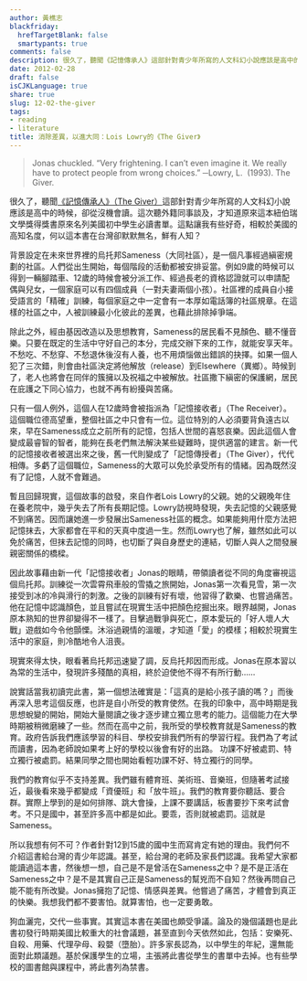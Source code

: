 ```yaml
---
author: 黃樵志
blackfriday:
  hrefTargetBlank: false
  smartypants: true
comments: false
description: 很久了，聽聞《記憶傳承人》這部針對青少年所寫的人文科幻小說應該是高中的時候，卻從沒機會讀。這次聽外籍同事談及，才知道原來這本紐伯瑞文學獎得獎書原來名列美國初中學生必讀書單。這點讓我有些好奇，相較於美國的高知名度，何以這本書在台灣卻默默無名，鮮有人知？
date: 2012-02-28
draft: false
isCJKLanguage: true
share: true
slug: 12-02-the-giver
tags:
- reading
- literature
title: 消除差異，以進大同：Lois Lowry的《The Giver》
---
```


> Jonas chuckled. “Very frightening. I can’t even imagine it. We really have to protect people from wrong choices.” 
> ─Lowry, L.  (1993). The Giver.
<!--more-->

很久了，聽聞[《記憶傳承人》（The Giver）](https://zh.wikipedia.org/zh-tw/授者)這部針對青少年所寫的人文科幻小說應該是高中的時候，卻從沒機會讀。這次聽外籍同事談及，才知道原來這本紐伯瑞文學獎得獎書原來名列美國初中學生必讀書單。這點讓我有些好奇，相較於美國的高知名度，何以這本書在台灣卻默默無名，鮮有人知？

背景設定在未來世界裡的烏托邦Sameness（大同社區），是一個凡事經過縝密規劃的社區。人們從出生開始，每個階段的活動都被安排妥當。例如9歲的時候可以得到一輛腳踏車、12歲的時候會被分派工作、經過長老的資格認證就可以申請配偶與兒女，一個家庭可以有四個成員（一對夫妻兩個小孩）。社區裡的成員自小接受語言的「精確」訓練，每個家庭之中一定會有一本厚如電話簿的社區規章。在這樣的社區之中，人被訓練最小化彼此的差異，也藉此排除掉爭端。

除此之外，經由基因改造以及思想教育，Sameness的居民看不見顏色、聽不懂音樂。只要在既定的生活中守好自己的本分，完成交辦下來的工作，就能安享天年。不愁吃、不愁穿、不愁退休後沒有人養，也不用煩惱做出錯誤的抉擇。如果一個人犯了三次錯，則會由社區決定將他解放（release）到Elsewhere（異鄉）。時候到了，老人也將會在同伴的簇擁以及祝福之中被解放。社區撒下縝密的保護網，居民在庇護之下同心協力，也就不再有紛擾與苦痛。

只有一個人例外，這個人在12歲時會被指派為「記憶接收者」（The Receiver）。這個職位德高望重，整個社區之中只會有一位。這位特別的人必須要背負遠古以來，早在Sameness成立之前所有的記憶，包括人世間的喜怒哀樂。因此這個人會變成最睿智的智者，能夠在長老們無法解決某些疑難時，提供適當的建言。新一代的記憶接收者被選出來之後，舊一代則變成了「記憶傳授者」（The Giver），代代相傳。多虧了這個職位，Sameness的大眾可以免於承受所有的情緒。因為既然沒有了記憶，人就不會難過。

暫且回歸現實，這個故事的啟發，來自作者Lois Lowry的父親。她的父親晚年住在養老院中，幾乎失去了所有長期記憶。Lowry訪視時發現，失去記憶的父親感覺不到痛苦。因而讓她進一步發展出Sameness社區的概念。如果能夠用什麼方法把記憶抹去，大家都會在平和的天真中度過一生。然而Lowry也了解，雖然如此可以免於痛苦，但抹去記憶的同時，也切斷了與自身歷史的連結，切斷人與人之間發展親密關係的橋樑。

因此故事藉由新一代「記憶接收者」Jonas的眼睛，帶領讀者從不同的角度審視這個烏托邦。訓練從一次雲霄飛車般的雪撬之旅開始，Jonas第一次看見雪，第一次接受到冰的冷與滑行的刺激。之後的訓練有好有壞，他習得了歡樂、也嘗過痛苦。他在記憶中認識顏色，並且嘗試在現實生活中把顏色挖掘出來。眼界越開，Jonas原本熟知的世界卻變得不一樣了。目擊過戰爭與死亡，原本愛玩的「好人壞人大戰」遊戲如今令他顫慄。沐浴過親情的溫暖，才知道「愛」的模樣；相較於現實生活中的家庭，則冷酷地令人沮喪。

現實來得太快，眼看著烏托邦迅速變了調，反烏托邦因而形成。Jonas在原本習以為常的生活中，發現許多殘酷的真相，終於迫使他不得不有所行動……

說實話當我初讀完此書，第一個想法確實是：「這真的是給小孩子讀的嗎？」而後再深入思考這個反應，也許是自小所受的教育使然。在我的印象中，高中時期是我思想蛻變的開始，開始大量閱讀之後才逐步建立獨立思考的能力。這個能力在大學時期被稍微磨練了一些。然而在高中之前，我所受的學校教育就是Sameness的教育。政府告訴我們應該學習的科目、學校安排我們所有的學習行程。我們為了考試而讀書，因為老師說如果考上好的學校以後會有好的出路。 功課不好被處罰、特立獨行被處罰。結果同學之間也開始看輕功課不好、特立獨行的同學。

我們的教育似乎不支持差異。我們雖有體育班、美術班、音樂班，但隨著考試接近，最後看來幾乎都變成「資優班」和「放牛班」。我們的教育要你聽話、要合群。實際上學到的是如何排隊、跳大會操，上課不要講話，板書要抄下來考試會考。不只是國中，甚至許多高中都是如此。要乖，否則就被處罰。這就是Sameness。

所以我想有何不可？作者針對12到15歲的國中生而寫肯定有她的理由。我們何不介紹這書給台灣的青少年認識。甚至，給台灣的老師及家長們認識。我希望大家都能讀過這本書，然後想一想，自己是不是曾活在Sameness之中？是不是正活在Sameness之中？是不是其實自己正是Sameness的幫兇而不自知？然後再問自己能不能有所改變。Jonas擁抱了記憶、情感與差異。他嘗過了痛苦，才體會到真正的快樂。我想我們都不要害怕。就算害怕，也一定要勇敢。

狗血灑完，交代一些事實。其實這本書在美國也頗受爭議。論及的幾個議題也是此書初發行時期美國比較重大的社會議題，甚至直到今天依然如此，包括：安樂死、自殺、用藥、代理孕母、殺嬰（墮胎）。許多家長認為，以中學生的年紀，還無能面對此類議題。基於保護學生的立場，主張將此書從學生的書單中去掉。也有些學校的圖書館與課程中，將此書列為禁書。